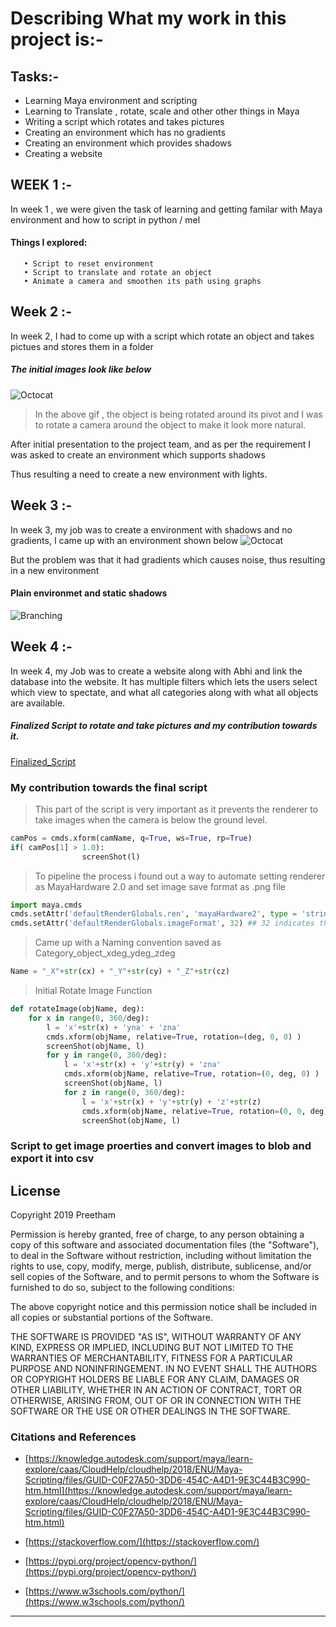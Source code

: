 # Describing What my work in this project is:-

## Tasks:-
  * Learning Maya environment and scripting
  * Learning to Translate , rotate, scale and other other things in Maya
  * Writing a script which rotates and takes pictures
  * Creating an environment which has no gradients
  * Creating an environment which provides shadows
  * Creating a website

## WEEK 1 :-
  In week 1 , we were given the task of learning and getting familar with Maya environment and how to script in python / mel
  #### Things I explored:
       • Script to reset environment
       • Script to translate and rotate an object
       • Animate a camera and smoothen its path using graphs
  
## Week 2 :-
  In week 2, I had to come up with a script which rotate an object and takes pictues and stores them in a folder
  
##### The initial images look like below
  ![Octocat](https://raw.githubusercontent.com/nikunjlad/3D-Object-Classification-Using-Capsule-Networks/preetham/Maya3D-Images-Dataset/Preetham_Alladu/pivot_chair_rotate.gif)
  
> In the above gif , the object is being rotated around its pivot and I was to rotate a camera around the object to make it look more natural.
  
After initial presentation to the project team, and as per the requirement I was asked to create an environment which supports shadows
  
Thus resulting a need to create a new environment with lights.

## Week 3 :-
 In week 3, my job was to create a environment with shadows and no gradients, I came up with an environment shown below
 ![Octocat](https://raw.githubusercontent.com/nikunjlad/3D-Object-Classification-Using-Capsule-Networks/preetham/Maya3D-Images-Dataset/Preetham_Alladu/box_environment_chair.jpg)
 
 But the problem was that it had gradients which causes noise, thus resulting in a new environment
 
 #### Plain environmet and static shadows
 ![Branching](https://raw.githubusercontent.com/nikunjlad/3D-Object-Classification-Using-Capsule-Networks/preetham/Maya3D-Images-Dataset/Preetham_Alladu/sphere_evnironment_chair.gif)
 
 
 ## Week 4 :-
 In week 4, my Job was to create a website along with Abhi and link the database into the website. It has multiple filters which lets the users select which view to spectate, and what all categories along with what all objects are available.
 
 
 
 
##### Finalized Script to rotate and take pictures and my contribution towards it.

[Finalized_Script](https://github.com/nikunjlad/3D-Object-Classification-Using-Capsule-Networks/blob/master/Maya3D-Images-Dataset/Preetham_Alladu/Final_Script.py)


### My contribution towards the final script

> This part of the script is very important as it prevents the renderer to take images when the camera is below the ground level.

``` python
camPos = cmds.xform(camName, q=True, ws=True, rp=True)
if( camPos[1] > 1.0):
                screenShot(l)
```
> To pipeline the process i found out a way to automate setting renderer as MayaHardware 2.0 and set image save format as .png file

``` python
import maya.cmds
cmds.setAttr('defaultRenderGlobals.ren', 'mayaHardware2', type = 'string')
cmds.setAttr('defaultRenderGlobals.imageFormat', 32) ## 32 indicates the image is being stored as .png file
```
> Came up with a Naming convention saved as Category_object_xdeg_ydeg_zdeg

``` python
Name = "_X"+str(cx) + "_Y"+str(cy) + "_Z"+str(cz)
```

> Initial Rotate Image Function

``` python
def rotateImage(objName, deg):
    for x in range(0, 360/deg):
        l = 'x'+str(x) + 'yna' + 'zna'
        cmds.xform(objName, relative=True, rotation=(deg, 0, 0) )
        screenShot(objName, l)
        for y in range(0, 360/deg):
            l = 'x'+str(x) + 'y'+str(y) + 'zna'
            cmds.xform(objName, relative=True, rotation=(0, deg, 0) )
            screenShot(objName, l)
            for z in range(0, 360/deg):
                l = 'x'+str(x) + 'y'+str(y) + 'z'+str(z)
                cmds.xform(objName, relative=True, rotation=(0, 0, deg) )
                screenShot(objName, l)
```
### Script to get image proerties and convert images to blob and export it into csv



## License

Copyright 2019 Preetham

Permission is hereby granted, free of charge, to any person obtaining a copy of this software and associated documentation files (the "Software"), to deal in the Software without restriction, including without limitation the rights to use, copy, modify, merge, publish, distribute, sublicense, and/or sell copies of the Software, and to permit persons to whom the Software is furnished to do so, subject to the following conditions:

The above copyright notice and this permission notice shall be included in all copies or substantial portions of the Software.

THE SOFTWARE IS PROVIDED "AS IS", WITHOUT WARRANTY OF ANY KIND, EXPRESS OR IMPLIED, INCLUDING BUT NOT LIMITED TO THE WARRANTIES OF MERCHANTABILITY, FITNESS FOR A PARTICULAR PURPOSE AND NONINFRINGEMENT. IN NO EVENT SHALL THE AUTHORS OR COPYRIGHT HOLDERS BE LIABLE FOR ANY CLAIM, DAMAGES OR OTHER LIABILITY, WHETHER IN AN ACTION OF CONTRACT, TORT OR OTHERWISE, ARISING FROM, OUT OF OR IN CONNECTION WITH THE SOFTWARE OR THE USE OR OTHER DEALINGS IN THE SOFTWARE.



### Citations and References

* [https://knowledge.autodesk.com/support/maya/learn-explore/caas/CloudHelp/cloudhelp/2018/ENU/Maya-Scripting/files/GUID-C0F27A50-3DD6-454C-A4D1-9E3C44B3C990-htm.html](https://knowledge.autodesk.com/support/maya/learn-explore/caas/CloudHelp/cloudhelp/2018/ENU/Maya-Scripting/files/GUID-C0F27A50-3DD6-454C-A4D1-9E3C44B3C990-htm.html)

* [https://stackoverflow.com/](https://stackoverflow.com/)

* [https://pypi.org/project/opencv-python/](https://pypi.org/project/opencv-python/)

* [https://www.w3schools.com/python/](https://www.w3schools.com/python/)


* * * 
